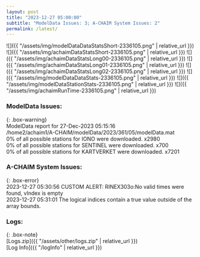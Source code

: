 ```yaml
---
layout: post
title: "2023-12-27 05:00:00"
subtitle: "ModelData Issues: 3; A-CHAIM System Issues: 2"
permalink: /latest/
---
```


![]({{ "/assets/img/modelDataDataStatsShort-2336105.png" | relative_url }})
![]({{ "/assets/img/achaimDataStatsShort-2336105.png" | relative_url }})
![]({{ "/assets/img/achaimDataStatsLong00-2336105.png" | relative_url }})
![]({{ "/assets/img/achaimDataStatsLong01-2336105.png" | relative_url }})
![]({{ "/assets/img/achaimDataStatsLong02-2336105.png" | relative_url }})
![]({{ "/assets/img/modelDataDataStats-2336105.png" | relative_url }})
![]({{ "/assets/img/modelDataStationStats-2336105.png" | relative_url }})
![]({{ "/assets/img/achaimRunTime-2336105.png" | relative_url }})


### ModelData Issues:  
  
{: .box-warning}  
 ModelData report for 27-Dec-2023 05:15:16   
 /home2/achaim1/A-CHAIM/modelData/2023/361/05/modelData.mat   
 0% of all possible stations for IONO were downloaded. x2980   
 0% of all possible stations for SENTINEL were downloaded. x700   
 0% of all possible stations for KARTVERKET were downloaded. x7201   
  
### A-CHAIM System Issues:  
  
{: .box-error}  
2023-12-27 05:30:56 CUSTOM ALERT: RINEX303o:No valid times were found, vIndex is empty  
2023-12-27 05:31:01 The logical indices contain a true value outside of the array bounds.  

### Logs:  
  
{: .box-note}  
[Logs.zip]({{ "/assets/other/logs.zip" | relative_url }})  
[Log Info]({{ "/logInfo" | relative_url }})  
